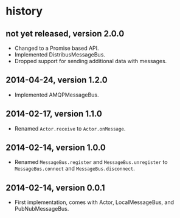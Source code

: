 # history


## not yet released, version 2.0.0

- Changed to a Promise based API.
- Implemented DistribusMessageBus.
- Dropped support for sending additional data with messages.


## 2014-04-24, version 1.2.0

- Implemented AMQPMessageBus.


## 2014-02-17, version 1.1.0

- Renamed `Actor.receive` to `Actor.onMessage`.


## 2014-02-14, version 1.0.0

- Renamed `MessageBus.register` and `MessageBus.unregister` to
  `MessageBus.connect` and `MessageBus.disconnect`.


## 2014-02-14, version 0.0.1

- First implementation, comes with Actor, LocalMessageBus,
  and PubNubMessageBus.
